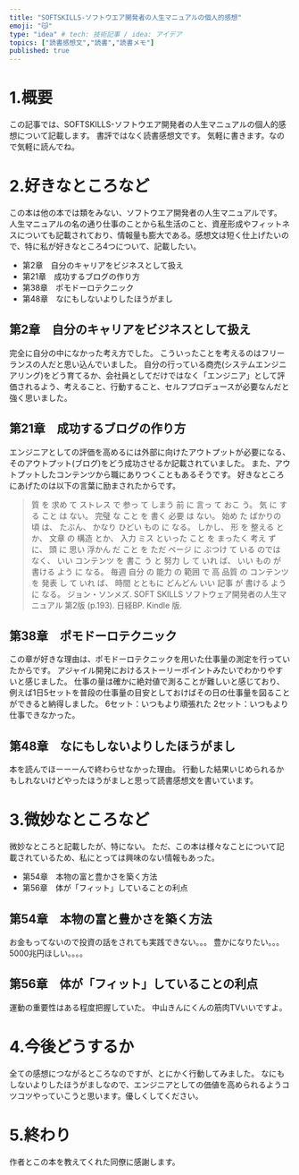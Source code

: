 ```yaml
---
title: "SOFTSKILLS-ソフトウエア開発者の人生マニュアルの個人的感想"
emoji: "😽"
type: "idea" # tech: 技術記事 / idea: アイデア
topics: ["読書感想文","読書","読書メモ"]
published: true
---
```


# 1.概要
この記事では、SOFTSKILLS-ソフトウエア開発者の人生マニュアルの個人的感想について記載します。
書評ではなく読書感想文です。
気軽に書きます。なので気軽に読んでね。


# 2.好きなところなど
この本は他の本では類をみない、ソフトウエア開発者の人生マニュアルです。
人生マニュアルの名の通り仕事のことから私生活のこと、資産形成やフィットネスについても記載されており、情報量も膨大である。感想文は短く仕上げたいので、特に私が好きなところ4つについて、記載したい。
- 第2章　自分のキャリアをビジネスとして扱え
- 第21章　成功するブログの作り方
- 第38章　ポモドーロテクニック
- 第48章　なにもしないよりしたほうがまし


## 第2章　自分のキャリアをビジネスとして扱え
完全に自分の中になかった考え方でした。
こういったことを考えるのはフリーランスの人だと思い込んでいました。
自分の行っている商売(システムエンジニアリング)をどう育てるか、会社員としてだけではなく「エンジニア」として評価されるよう、考えること、行動すること、セルフプロデュースが必要なんだと強く思いました。

## 第21章　成功するブログの作り方
エンジニアとしての評価を高めるには外部に向けたアウトプットが必要になる、そのアウトプット(ブログ)をどう成功させるか記載されていました。
また、アウトプットしたコンテンツから職にありつくこともあるそうです。
好きなところにあげたのは以下の言葉に励まされたからです。
>質 を 求め て ストレス で 参っ て しまう 前 に 言っ て おこ う。 気 に する こと は ない。 完璧 な こと を 書く 必要 は ない。 始め た ばかりの 頃 は、 たぶん、 かなり ひどい もの に なる。 しかし、 形 を 整える とか、 文章 の 構造 とか、 入力 ミス といった こと を まったく 考え ず に、 頭 に 思い 浮かん だ こと を ただ ページ に ぶつけ て いる のでは なく、 いい コンテンツ を 書こ う と 努力 し て いれ ば、 いい もの が 書ける よう に なる。 毎週 自分 の 能力 の 範囲 で 高 品質 の コンテンツ を 発表 し て いれ ば、 時間 とともに どんどん いい 記事 が 書ける よう に なる。
ジョン・ソンメズ. SOFT SKILLS ソフトウェア開発者の人生マニュアル 第2版 (p.193). 日経BP. Kindle 版. 



## 第38章　ポモドーロテクニック
この章が好きな理由は、ポモドーロテクニックを用いた仕事量の測定を行っていたからです。
アジャイル開発におけるストーリーポイントみたいでわかりやすいと感じました。
仕事の量は確かに絶対値で測ることが難しいと感じており、
例えば1日5セットを普段の仕事量の目安としておけばその日の仕事量を図ることができると納得しました。
6セット：いつもより頑張れた
2セット：いつもより仕事できなかった。




## 第48章　なにもしないよりしたほうがまし
本を読んでほーーーんで終わらせなかった理由。
行動した結果いじめられるかもしれないけどやったほうがましと思って読書感想文を書いています。

# 3.微妙なところなど
微妙なところと記載したが、特にない。
ただ、この本は様々なことについて記載されているため、私にとっては興味のない情報もあった。

- 第54章　本物の富と豊かさを築く方法
- 第56章　体が「フィット」していることの利点

## 第54章　本物の富と豊かさを築く方法
お金もってないので投資の話をされても実践できない。。。
豊かになりたい。。。
5000兆円ほしい。。。。


## 第56章　体が「フィット」していることの利点
運動の重要性はある程度把握していた。
中山きんにくんの筋肉TVいいですよ。


# 4.今後どうするか
全ての感想につながるところなのですが、とにかく行動してみました。
なにもしないよりしたほうがましなので、エンジニアとしての価値を高められるようコツコツやっていこうと思います。優しくしてください。


# 5.終わり
作者とこの本を教えてくれた同僚に感謝します。